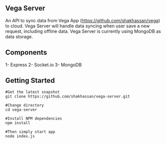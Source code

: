 Vega Server
-----------

An API to sync data from Vega App (https://github.com/shakhassan/vega) to cloud. Vega Server will handle data syncing when user save a new request, including offline data. Vega Server is currently using MongoDB as data storage.

Components
----------

1- Express
2- Socket.io
3- MongoDB

Getting Started
---------------
```
#Get the latest snapshot
git clone https://github.com/shakhassan/vega-server.git

#Change directory
cd vega-server

#Install NPM dependencies
npm install

#Then simply start app
node index.js
```

